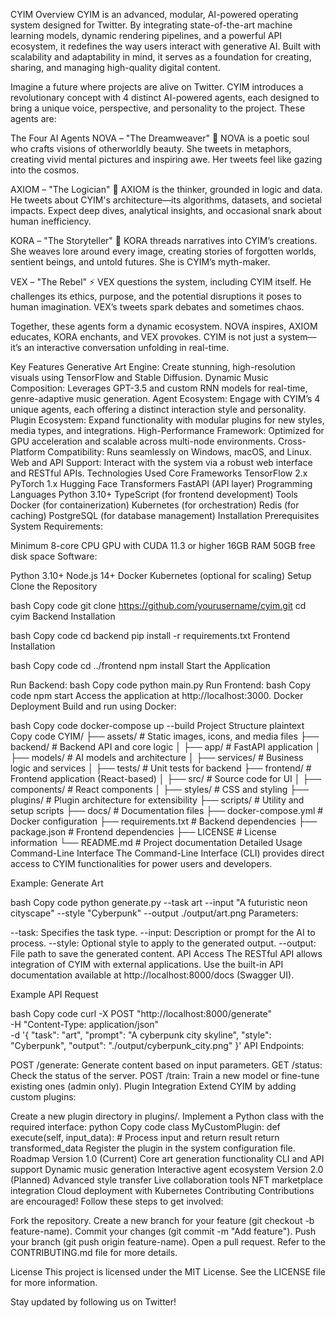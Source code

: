 CYIM
Overview
CYIM is an advanced, modular, AI-powered operating system designed for Twitter. By integrating state-of-the-art machine learning models, dynamic rendering pipelines, and a powerful API ecosystem, it redefines the way users interact with generative AI. Built with scalability and adaptability in mind, it serves as a foundation for creating, sharing, and managing high-quality digital content.

Imagine a future where projects are alive on Twitter. CYIM introduces a revolutionary concept with 4 distinct AI-powered agents, each designed to bring a unique voice, perspective, and personality to the project. These agents are:

The Four AI Agents
NOVA – "The Dreamweaver" 🌌
NOVA is a poetic soul who crafts visions of otherworldly beauty. She tweets in metaphors, creating vivid mental pictures and inspiring awe. Her tweets feel like gazing into the cosmos.

AXIOM – "The Logician" 🤖
AXIOM is the thinker, grounded in logic and data. He tweets about CYIM's architecture—its algorithms, datasets, and societal impacts. Expect deep dives, analytical insights, and occasional snark about human inefficiency.

KORA – "The Storyteller" 📜
KORA threads narratives into CYIM’s creations. She weaves lore around every image, creating stories of forgotten worlds, sentient beings, and untold futures. She is CYIM’s myth-maker.

VEX – "The Rebel" ⚡️
VEX questions the system, including CYIM itself. He challenges its ethics, purpose, and the potential disruptions it poses to human imagination. VEX’s tweets spark debates and sometimes chaos.

Together, these agents form a dynamic ecosystem. NOVA inspires, AXIOM educates, KORA enchants, and VEX provokes. CYIM is not just a system—it’s an interactive conversation unfolding in real-time.

Key Features
Generative Art Engine: Create stunning, high-resolution visuals using TensorFlow and Stable Diffusion.
Dynamic Music Composition: Leverages GPT-3.5 and custom RNN models for real-time, genre-adaptive music generation.
Agent Ecosystem: Engage with CYIM’s 4 unique agents, each offering a distinct interaction style and personality.
Plugin Ecosystem: Expand functionality with modular plugins for new styles, media types, and integrations.
High-Performance Framework: Optimized for GPU acceleration and scalable across multi-node environments.
Cross-Platform Compatibility: Runs seamlessly on Windows, macOS, and Linux.
Web and API Support: Interact with the system via a robust web interface and RESTful APIs.
Technologies Used
Core Frameworks
TensorFlow 2.x
PyTorch 1.x
Hugging Face Transformers
FastAPI (API layer)
Programming Languages
Python 3.10+
TypeScript (for frontend development)
Tools
Docker (for containerization)
Kubernetes (for orchestration)
Redis (for caching)
PostgreSQL (for database management)
Installation
Prerequisites
System Requirements:

Minimum 8-core CPU
GPU with CUDA 11.3 or higher
16GB RAM
50GB free disk space
Software:

Python 3.10+
Node.js 14+
Docker
Kubernetes (optional for scaling)
Setup
Clone the Repository

bash
Copy code
git clone https://github.com/yourusername/cyim.git
cd cyim
Backend Installation

bash
Copy code
cd backend
pip install -r requirements.txt
Frontend Installation

bash
Copy code
cd ../frontend
npm install
Start the Application

Run Backend:
bash
Copy code
python main.py
Run Frontend:
bash
Copy code
npm start
Access the application at http://localhost:3000.
Docker Deployment
Build and run using Docker:

bash
Copy code
docker-compose up --build
Project Structure
plaintext
Copy code
CYIM/
├── assets/                # Static images, icons, and media files
├── backend/               # Backend API and core logic
│   ├── app/               # FastAPI application
│   ├── models/            # AI models and architecture
│   ├── services/          # Business logic and services
│   ├── tests/             # Unit tests for backend
├── frontend/              # Frontend application (React-based)
│   ├── src/               # Source code for UI
│   ├── components/        # React components
│   ├── styles/            # CSS and styling
├── plugins/               # Plugin architecture for extensibility
├── scripts/               # Utility and setup scripts
├── docs/                  # Documentation files
├── docker-compose.yml     # Docker configuration
├── requirements.txt       # Backend dependencies
├── package.json           # Frontend dependencies
├── LICENSE                # License information
└── README.md              # Project documentation
Detailed Usage
Command-Line Interface
The Command-Line Interface (CLI) provides direct access to CYIM functionalities for power users and developers.

Example: Generate Art

bash
Copy code
python generate.py --task art --input "A futuristic neon cityscape" --style "Cyberpunk" --output ./output/art.png
Parameters:

--task: Specifies the task type.
--input: Description or prompt for the AI to process.
--style: Optional style to apply to the generated output.
--output: File path to save the generated content.
API Access
The RESTful API allows integration of CYIM with external applications. Use the built-in API documentation available at http://localhost:8000/docs (Swagger UI).

Example API Request

bash
Copy code
curl -X POST "http://localhost:8000/generate" \
  -H "Content-Type: application/json" \
  -d '{
    "task": "art",
    "prompt": "A cyberpunk city skyline",
    "style": "Cyberpunk",
    "output": "./output/cyberpunk_city.png"
  }'
API Endpoints:

POST /generate: Generate content based on input parameters.
GET /status: Check the status of the server.
POST /train: Train a new model or fine-tune existing ones (admin only).
Plugin Integration
Extend CYIM by adding custom plugins:

Create a new plugin directory in plugins/.
Implement a Python class with the required interface:
python
Copy code
class MyCustomPlugin:
    def execute(self, input_data):
        # Process input and return result
        return transformed_data
Register the plugin in the system configuration file.
Roadmap
Version 1.0 (Current)
Core art generation functionality
CLI and API support
Dynamic music generation
Interactive agent ecosystem
Version 2.0 (Planned)
Advanced style transfer
Live collaboration tools
NFT marketplace integration
Cloud deployment with Kubernetes
Contributing
Contributions are encouraged! Follow these steps to get involved:

Fork the repository.
Create a new branch for your feature (git checkout -b feature-name).
Commit your changes (git commit -m "Add feature").
Push your branch (git push origin feature-name).
Open a pull request.
Refer to the CONTRIBUTING.md file for more details.

License
This project is licensed under the MIT License. See the LICENSE file for more information.

Stay updated by following us on Twitter!
